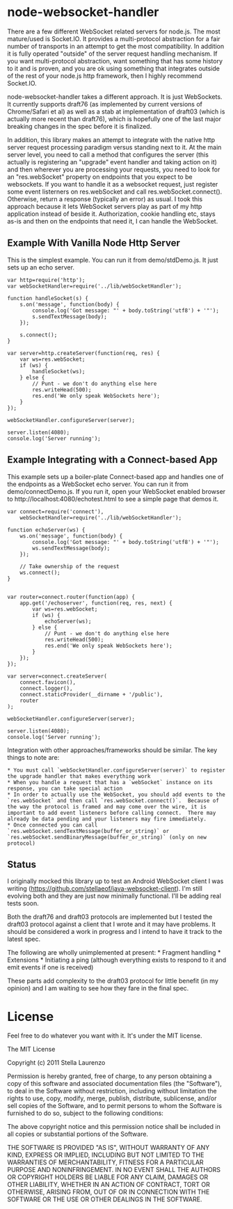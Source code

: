 node-websocket-handler
======================

There are a few different WebSocket related servers for node.js.  The most mature/used is Socket.IO.  It provides
a multi-protocol abstraction for a fair number of transports in an attempt to get the most compatibility.  In
addition it is fully operated "outside" of the server request handling mechanism.  If you want multi-protocol
abstraction, want something that has some history to it and is proven, and you are ok using something that integrates outside of the rest of your node.js http framework, then I highly recommend Socket.IO.

node-websocket-handler takes a different approach.  It is just WebSockets.  It currently supports draft76 (as
implemented by current versions of Chrome/Safari et al) as well as a stab at implementation of draft03 (which
is actually more recent than draft76), which is hopefully one of the last major breaking changes in the spec
before it is finalized.

In addition, this library makes an attempt to integrate with the native http server request processing paradigm
versus standing next to it.  At the main server level, you need to call a method that configures the server (this
actually is registering an "upgrade" event handler and taking action on it) and then wherever you are processing
your requests, you need to look for an "res.webSocket" property on endpoints that you expect to be websockets.  If
you want to handle it as a websocket request, just register some event listerners on res.webSocket and call
res.webSocket.connect().  Otherwise, return a response (typically an error) as usual.  I took this approach
because it lets WebSocket servers play as part of my http application instead of beside it.  Authorization, cookie
handling etc, stays as-is and then on the endpoints that need it, I can handle the WebSocket.

Example With Vanilla Node Http Server
-------------------------------------
This is the simplest example.  You can run it from demo/stdDemo.js.  It just sets up an echo server.

	var http=require('http');
	var webSocketHandler=require('../lib/webSocketHandler');

	function handleSocket(s) {
		s.on('message', function(body) {
			console.log('Got message: "' + body.toString('utf8') + '"');
			s.sendTextMessage(body);
		});
	
		s.connect();
	}

	var server=http.createServer(function(req, res) {
		var ws=res.webSocket;
		if (ws) {
			handleSocket(ws);
		} else {
			// Punt - we don't do anything else here
			res.writeHead(500);
			res.end('We only speak WebSockets here');
		}
	});

	webSocketHandler.configureServer(server);

	server.listen(4080);
	console.log('Server running');

Example Integrating with a Connect-based App
--------------------------------------------
This example sets up a boiler-plate Connect-based app and handles one of the endpoints as a WebSocket echo server.  You can run it from demo/connectDemo.js.  If you run it, open your WebSocket enabled browser to http://localhost:4080/echotest.html to see a simple page that demos it.

	var connect=require('connect'),
		webSocketHandler=require('../lib/webSocketHandler');

	function echoServer(ws) {
		ws.on('message', function(body) {
			console.log('Got message: "' + body.toString('utf8') + '"');
			ws.sendTextMessage(body);
		});
	
		// Take ownership of the request
		ws.connect();
	}


	var router=connect.router(function(app) {
		app.get('/echoserver', function(req, res, next) {
			var ws=res.webSocket;
			if (ws) {
				echoServer(ws);
			} else {
				// Punt - we don't do anything else here
				res.writeHead(500);
				res.end('We only speak WebSockets here');
			}
		});
	});

	var server=connect.createServer(
		connect.favicon(),
		connect.logger(),
		connect.staticProvider(__dirname + '/public'),
		router
	);

	webSocketHandler.configureServer(server);

	server.listen(4080);
	console.log('Server running');

Integration with other approaches/frameworks should be similar.  The key things to note are:

	* You must call `webSocketHandler.configureServer(server)` to register the upgrade handler that makes everything work
	* When you handle a request that has a `webSocket` instance on its response, you can take special action
	* In order to actually use the WebSocket, you should add events to the `res.webSocket` and then call `res.webSocket.connect()`.  Because of the way the protocol is framed and may come over the wire, it is important to add event listeners before calling connect.  There may already be data pending and your listeners may fire immediately.
	* Once connected you can call `res.webSocket.sendTextMessage(buffer_or_string)` or `res.webSocket.sendBinaryMessage(buffer_or_string)` (only on new protocol)

Status
------
I originally mocked this library up to test an Android WebSocket client I was writing (https://github.com/stellaeof/java-websocket-client).  I'm still evolving both and they are just now minimally functional.  I'll be adding real tests soon.

Both the draft76 and draft03 protocols are implemented but I tested the draft03 protocol against a client that I wrote and it may have problems.  It should be considered a work in progress and I intend to have it track to the latest spec.

The following are wholly unimplemented at present:
	* Fragment handling
	* Extensions
	* Initiating a ping (although everything exists to respond to it and emit events if one is received)

These parts add complexity to the draft03 protocol for little benefit (in my opinion) and I am waiting to see how they fare in the final spec.

License
=======
Feel free to do whatever you want with it.  It's under the MIT license.

The MIT License

Copyright (c) 2011 Stella Laurenzo

Permission is hereby granted, free of charge, to any person obtaining a copy
of this software and associated documentation files (the "Software"), to deal
in the Software without restriction, including without limitation the rights
to use, copy, modify, merge, publish, distribute, sublicense, and/or sell
copies of the Software, and to permit persons to whom the Software is
furnished to do so, subject to the following conditions:

The above copyright notice and this permission notice shall be included in
all copies or substantial portions of the Software.

THE SOFTWARE IS PROVIDED "AS IS", WITHOUT WARRANTY OF ANY KIND, EXPRESS OR
IMPLIED, INCLUDING BUT NOT LIMITED TO THE WARRANTIES OF MERCHANTABILITY,
FITNESS FOR A PARTICULAR PURPOSE AND NONINFRINGEMENT. IN NO EVENT SHALL THE
AUTHORS OR COPYRIGHT HOLDERS BE LIABLE FOR ANY CLAIM, DAMAGES OR OTHER
LIABILITY, WHETHER IN AN ACTION OF CONTRACT, TORT OR OTHERWISE, ARISING FROM,
OUT OF OR IN CONNECTION WITH THE SOFTWARE OR THE USE OR OTHER DEALINGS IN
THE SOFTWARE.


